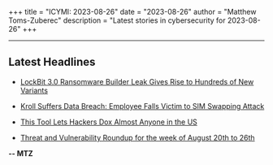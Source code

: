+++
title = "ICYMI: 2023-08-26"
date = "2023-08-26"
author = "Matthew Toms-Zuberec"
description = "Latest stories in cybersecurity for 2023-08-26"
+++

---------------------------------------------------------------------------
## Latest Headlines
- [LockBit 3.0 Ransomware Builder Leak Gives Rise to Hundreds of New Variants](https://thehackernews.com/2023/08/lockbit-30-ransomware-builder-leak.html)

- [Kroll Suffers Data Breach: Employee Falls Victim to SIM Swapping Attack](https://thehackernews.com/2023/08/kroll-suffers-data-breach-employee.html)

- [This Tool Lets Hackers Dox Almost Anyone in the US](https://www.wired.com/story/credit-bureau-dox-americans-security-roundup/)

- [Threat and Vulnerability Roundup for the week of August 20th to 26th](https://cybersecuritynews.com/weekly-roundup-august-20th/)

**-- MTZ**